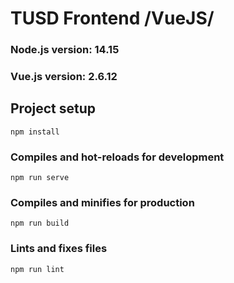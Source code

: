# TUSD Frontend /VueJS/
### Node.js version: 14.15
### Vue.js version: 2.6.12

## Project setup
```
npm install
```

### Compiles and hot-reloads for development
```
npm run serve
```

### Compiles and minifies for production
```
npm run build
```

### Lints and fixes files
```
npm run lint
```
